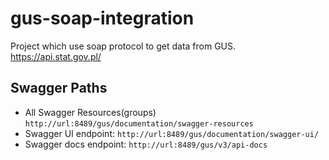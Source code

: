 # gus-soap-integration
Project which use soap protocol to get data from GUS. 
https://api.stat.gov.pl/

## Swagger Paths
- All Swagger Resources(groups) `http://url:8489/gus/documentation/swagger-resources`
- Swagger UI endpoint: `http://url:8489/gus/documentation/swagger-ui/`
- Swagger docs endpoint: `http://url:8489/gus/v3/api-docs`